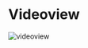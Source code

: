 # Videoview
![videoview](https://user-images.githubusercontent.com/25080612/50473637-b6c37600-09e3-11e9-9166-40078f44db46.png)
